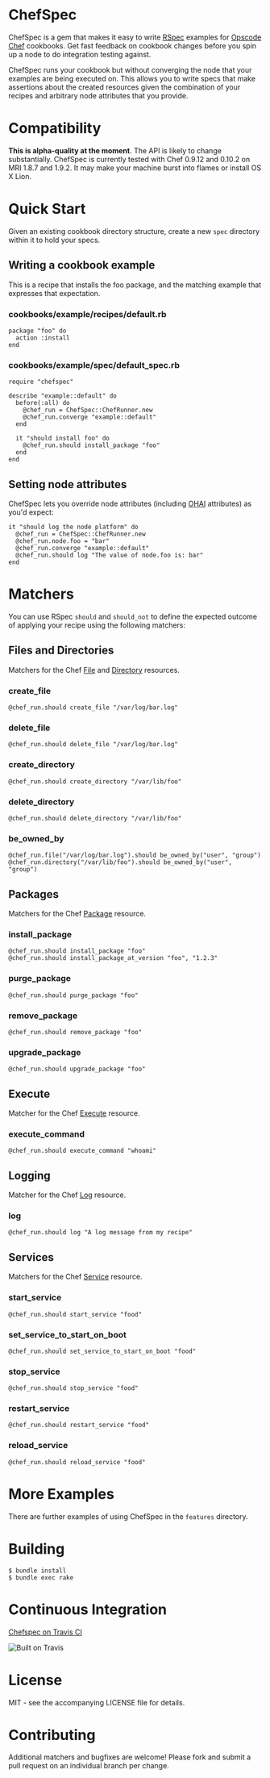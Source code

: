 # ChefSpec
ChefSpec is a gem that makes it easy to write [RSpec](http://rspec.info/)  examples for
[Opscode Chef](http://www.opscode.com/chef/) cookbooks. Get fast feedback on cookbook changes before you spin up a node to do integration testing against.

ChefSpec runs your cookbook but without converging the node that your examples are being executed on. This allows you
to write specs that make assertions about the created resources given the combination of your recipes and arbitrary node
attributes that you provide.

# Compatibility
**This is alpha-quality at the moment**. The API is likely to change substantially. ChefSpec is currently tested with Chef 0.9.12 and 0.10.2 on MRI 1.8.7 and 1.9.2. It may make your machine burst into flames or install OS X Lion.

# Quick Start
Given an existing cookbook directory structure, create a new `spec` directory within it to hold your specs.

## Writing a cookbook example

This is a recipe that installs the foo package, and the matching example that expresses that expectation.

### cookbooks/example/recipes/default.rb

    package "foo" do
      action :install
    end

### cookbooks/example/spec/default_spec.rb

    require "chefspec"

    describe "example::default" do
      before(:all) do
        @chef_run = ChefSpec::ChefRunner.new
        @chef_run.converge "example::default"
      end

      it "should install foo" do
        @chef_run.should install_package "foo"
      end
    end

## Setting node attributes

ChefSpec lets you override node attributes (including [OHAI](http://wiki.opscode.com/display/chef/Ohai) attributes) as
you'd expect:

    it "should log the node platform" do
      @chef_run = ChefSpec::ChefRunner.new
      @chef_run.node.foo = "bar"
      @chef_run.converge "example::default"
      @chef_run.should log "The value of node.foo is: bar"
    end

# Matchers

You can use RSpec `should` and `should_not` to define the expected outcome of applying your recipe using the following
matchers:

## Files and Directories

Matchers for the Chef [File](http://wiki.opscode.com/display/chef/Resources#Resources-File) and [Directory](http://wiki.opscode.com/display/chef/Resources#Resources-Directory) resources.

### create_file

    @chef_run.should create_file "/var/log/bar.log"

### delete_file

    @chef_run.should delete_file "/var/log/bar.log"

### create_directory

    @chef_run.should create_directory "/var/lib/foo"

### delete_directory

    @chef_run.should delete_directory "/var/lib/foo"

### be_owned_by

    @chef_run.file("/var/log/bar.log").should be_owned_by("user", "group")
    @chef_run.directory("/var/lib/foo").should be_owned_by("user", "group")

## Packages
Matchers for the Chef [Package](http://wiki.opscode.com/display/chef/Resources#Resources-Package) resource.

### install_package

    @chef_run.should install_package "foo"
    @chef_run.should install_package_at_version "foo", "1.2.3"

### purge_package

    @chef_run.should purge_package "foo"

### remove_package

    @chef_run.should remove_package "foo"


### upgrade_package

    @chef_run.should upgrade_package "foo"

## Execute
Matcher for the Chef [Execute](http://wiki.opscode.com/display/chef/Resources#Resources-Execute) resource.

### execute_command

    @chef_run.should execute_command "whoami"

## Logging
Matcher for the Chef [Log](http://wiki.opscode.com/display/chef/Resources#Resources-Log) resource.

### log

    @chef_run.should log "A log message from my recipe"

## Services
Matchers for the Chef [Service](http://wiki.opscode.com/display/chef/Resources#Resources-Service) resource.

### start_service

    @chef_run.should start_service "food"

### set_service_to_start_on_boot

    @chef_run.should set_service_to_start_on_boot "food"

### stop_service

    @chef_run.should stop_service "food"

### restart_service

    @chef_run.should restart_service "food"

### reload_service

    @chef_run.should reload_service "food"

# More Examples

There are further examples of using ChefSpec in the `features` directory.

# Building

    $ bundle install
    $ bundle exec rake

# Continuous Integration
[Chefspec on Travis CI](http://travis-ci.org/acrmp/chefspec)

![Built on Travis](https://secure.travis-ci.org/acrmp/chefspec.png?branch=master)


# License
MIT - see the accompanying LICENSE file for details.

# Contributing
Additional matchers and bugfixes are welcome! Please fork and submit a pull request on an individual branch per change.